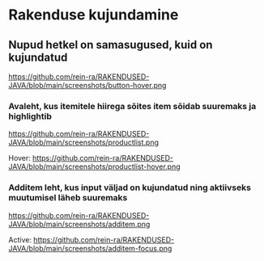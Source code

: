 # Rakenduse kujundamine

## Nupud hetkel on samasugused, kuid on kujundatud
https://github.com/rein-ra/RAKENDUSED-JAVA/blob/main/screenshots/button-hover.png

### Avaleht, kus itemitele hiirega sõites item sõidab suuremaks ja highlightib
https://github.com/rein-ra/RAKENDUSED-JAVA/blob/main/screenshots/productlist.png

Hover:
https://github.com/rein-ra/RAKENDUSED-JAVA/blob/main/screenshots/productlist-hover.png

### Additem leht, kus input väljad on kujundatud ning aktiivseks muutumisel läheb suuremaks
https://github.com/rein-ra/RAKENDUSED-JAVA/blob/main/screenshots/additem.png

Active:
https://github.com/rein-ra/RAKENDUSED-JAVA/blob/main/screenshots/additem-focus.png
